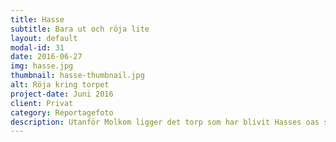```yaml
---
title: Hasse
subtitle: Bara ut och röja lite
layout: default
modal-id: 31
date: 2016-06-27
img: hasse.jpg
thumbnail: hasse-thumbnail.jpg
alt: Röja kring torpet
project-date: Juni 2016
client: Privat
category: Reportagefoto
description: Utanför Molkom ligger det torp som har blivit Hasses oas sedan fem år tillbaka. I omgångar har han och hustrun rustat upp den lilla stugan och gjort den hemtrevlig med ett dekorerat barnrum och en grann trädgård. Bara vilja och fantasi begränsar vad nästa projekt är. Hasse gillar de små projekten, särskilt de som involverar röjsågen. När barnen lagt sig och paret slötittar på kvälls-TV kan Hasse hastigt resa sig med orden “jag går ut och grejar lite”, varpå han sätter på sig den gamla Corona-tröjan och selen. Sen trotsar han knotten och rensar exempelvis bort lite sly längs sluttningen mot husets baksida.
---
```

